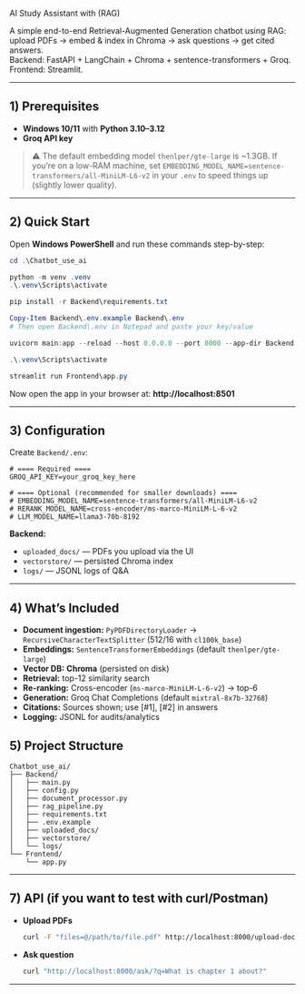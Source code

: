AI Study Assistant with (RAG)

A simple end-to-end Retrieval-Augmented Generation chatbot using RAG: upload PDFs → embed & index in Chroma → ask questions → get cited answers.  
Backend: FastAPI + LangChain + Chroma + sentence-transformers + Groq.  
Frontend: Streamlit.

---

## 1) Prerequisites

- **Windows 10/11** with **Python 3.10–3.12**
- **Groq API key**

> ⚠️ The default embedding model `thenlper/gte-large` is ~1.3GB. If you’re on a low-RAM machine, set `EMBEDDING_MODEL_NAME=sentence-transformers/all-MiniLM-L6-v2` in your `.env` to speed things up (slightly lower quality).

---

## 2) Quick Start
Open **Windows PowerShell** and run these commands step-by-step:

```powershell
cd .\Chatbot_use_ai

python -m venv .venv
.\.venv\Scripts\activate

pip install -r Backend\requirements.txt

Copy-Item Backend\.env.example Backend\.env
# Then open Backend\.env in Notepad and paste your key/value

uvicorn main:app --reload --host 0.0.0.0 --port 8000 --app-dir Backend

.\.venv\Scripts\activate

streamlit run Frontend\app.py
```

Now open the app in your browser at: **http://localhost:8501**

---

## 3) Configuration

Create `Backend/.env`:

```env
# ==== Required ====
GROQ_API_KEY=your_groq_key_here

# ==== Optional (recommended for smaller downloads) ====
# EMBEDDING_MODEL_NAME=sentence-transformers/all-MiniLM-L6-v2
# RERANK_MODEL_NAME=cross-encoder/ms-marco-MiniLM-L-6-v2
# LLM_MODEL_NAME=llama3-70b-8192
```

**Backend:**
- `uploaded_docs/` — PDFs you upload via the UI
- `vectorstore/` — persisted Chroma index
- `logs/` — JSONL logs of Q&A

---

## 4) What’s Included

- **Document ingestion:** `PyPDFDirectoryLoader` → `RecursiveCharacterTextSplitter` (512/16 with `cl100k_base`)
- **Embeddings:** `SentenceTransformerEmbeddings` (default `thenlper/gte-large`)
- **Vector DB:** **Chroma** (persisted on disk)
- **Retrieval:** top-12 similarity search
- **Re-ranking:** Cross-encoder (`ms-marco-MiniLM-L-6-v2`) → top-6
- **Generation:** Groq Chat Completions (default `mixtral-8x7b-32768`)
- **Citations:** Sources shown; use [#1], [#2] in answers
- **Logging:** JSONL for audits/analytics


## 5) Project Structure

```
Chatbot_use_ai/
├── Backend/
│   ├── main.py
│   ├── config.py
│   ├── document_processor.py
│   ├── rag_pipeline.py
│   ├── requirements.txt
│   ├── .env.example
│   ├── uploaded_docs/
│   ├── vectorstore/
│   └── logs/
└── Frontend/
    └── app.py
```

---

## 7) API (if you want to test with curl/Postman)

- **Upload PDFs**
  ```bash
  curl -F "files=@/path/to/file.pdf" http://localhost:8000/upload-docs/
  ```
- **Ask question**
  ```bash
  curl "http://localhost:8000/ask/?q=What is chapter 1 about?"
  ```

---
